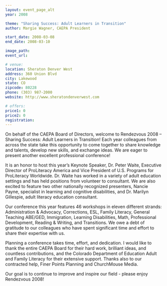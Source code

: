 ```yaml
---
layout: event_page_alt
year: 2008

theme: "Sharing Success: Adult Learners in Transition"
author: Margie Wagner, CAEPA President

start_date: 2008-03-08
end_date: 2008-03-10

image_path: 
event_url: 

# venue:
location: Sheraton Denver West
address: 360 Union Blvd
city: Lakewood
state: CO
zipcode: 80228
phone: (303) 987-2000
website: http://www.sheratondenverwest.com

# offers:
price1: 0
price2: 0
registration: 
---
```

On behalf of the CAEPA Board of Directors, welcome to Rendezvous 2008 – Sharing Success: Adult Learners in Transition! Each year colleagues from across the state take this opportunity to come together to share knowledge and talents, develop new skills, and exchange ideas. We are eager to present another excellent professional conference!

It is an honor to host this year’s Keynote Speaker, Dr. Peter Waite, Executive Director of ProLiteracy America and Vice President of U.S. Programs for ProLiteracy Worldwide. Dr. Waite has worked in a variety of adult education settings and has held positions from volunteer to consultant. We are also excited to feature two other nationally recognized presenters, Nancie Payne, specialist in learning and cognitive disabilities, and Dr. Marilyn Gillespie, adult literacy education consultant.

Our conference this year features 46 workshops in eleven different strands: Administration & Advocacy, Corrections, ESL, Family Literacy, General Teaching ABE/GED, Immigration, Learning Disabilities, Math, Professional Development, Reading & Writing, and Transitions. We owe a debt of gratitude to our colleagues who have spent significant time and effort to share their expertise with us.

Planning a conference takes time, effort, and dedication. I would like to thank the entire CAEPA Board for their hard work, brilliant ideas, and countless contributions, and the Colorado Department of Education Adult and Family Literacy for their extensive support. Thanks also to our contracted help, Finer Points Planning and ChurchMouse Media.

Our goal is to continue to improve and inspire our field - please enjoy Rendezvous 2008!